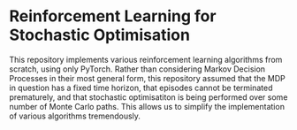# Reinforcement Learning for Stochastic Optimisation
This repository implements various reinforcement learning algorithms from scratch, using only PyTorch. Rather than considering Markov Decision Processes in their most general form, this repository assumed that the MDP in question has a fixed time horizon, that episodes cannot be terminated prematurely, and that stochastic optimisatiton is being performed over some number of Monte Carlo paths. This allows us to simplify the implementation of various algorithms tremendously.